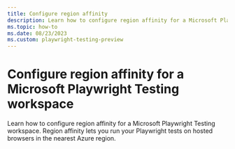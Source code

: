 ```yaml
---
title: Configure region affinity
description: Learn how to configure region affinity for a Microsoft Playwright Testing workspace. Choose to run tests on browsers in an Azure region nearest to you, or in a fixed region.
ms.topic: how-to
ms.date: 08/23/2023
ms.custom: playwright-testing-preview
---
```


# Configure region affinity for a Microsoft Playwright Testing workspace

Learn how to configure region affinity for a Microsoft Playwright Testing workspace. Region affinity lets you run your Playwright tests on hosted browsers in the nearest Azure region.
